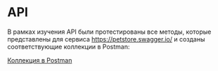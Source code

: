 # API

В рамках изучения API были протестированы все методы, которые представлены для сервиса https://petstore.swagger.io/ и созданы соответствующие коллекции в Postman:  

[Коллекция в Postman](https://www.postman.com/srg-khv/workspace/test-workspace/collection/26477411-e6bf92d1-7ace-41b5-b381-4eaa8e5ec429?action=share&creator=26477411)